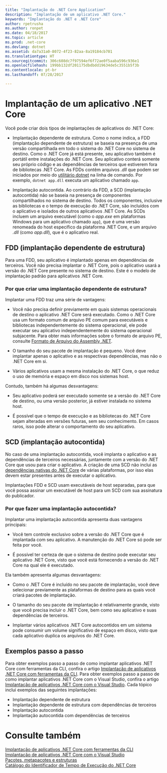 ```yaml
---
title: "Implantação do .NET Core Application"
description: "Implantação de um aplicativo .NET Core."
keywords: "Implantação do .NET e .NET Core"
author: rpetrusha
ms.author: ronpet
ms.date: 04/18/2017
ms.topic: article
ms.prod: .net-core
ms.devlang: dotnet
ms.assetid: da7a31a0-8072-4f23-82aa-8a19184cb701
ms.translationtype: HT
ms.sourcegitcommit: 306c608dc7f97594ef6f72ae0f5aaba596c936e1
ms.openlocfilehash: 199bb132df201175dbdbdd19634de5c3551b5f3b
ms.contentlocale: pt-br
ms.lasthandoff: 07/28/2017

---
```


# <a name="net-core-application-deployment"></a>Implantação de um aplicativo .NET Core

Você pode criar dois tipos de implantações de aplicativos do .NET Core:

- Implantação dependente de estrutura. Como o nome indica, a FDD (implantação dependente de estrutura) se baseia na presença de uma versão compartilhada em todo o sistema do .NET Core no sistema de destino. Como o .NET Core já está presente, seu aplicativo também é portátil entre instalações do .NET Core. Seu aplicativo conterá somente seu próprio código e as dependências de terceiros que estiverem fora de bibliotecas .NET Core. As FDDs contêm arquivos *.dll* que podem ser iniciados por meio do [utilitário dotnet](../tools/dotnet.md) na linha de comando. Por exemplo, `dotnet app.dll` executa um aplicativo chamado `app`.

- Implantação autocontida. Ao contrário da FDD, a SCD (implantação autocontida) não se baseia na presença de componentes compartilhados no sistema de destino. Todos os componentes, inclusive as bibliotecas e o tempo de execução do .NET Core, são incluídos com o aplicativo e isolados de outros aplicativos .NET Core. As SCDs incluem um arquivo executável (como o *app.exe* em plataformas Windows para um aplicativo chamado `app`), que é uma versão renomeada do host específico da plataforma .NET Core, e um arquivo *.dll* (como *app.dll*), que é o aplicativo real.

## <a name="framework-dependent-deployments-fdd"></a>FDD (implantação dependente de estrutura)

Para uma FDD, seu aplicativo é implantado apenas em dependências de terceiros. Você não precisa implantar o .NET Core, pois o aplicativo usará a versão do .NET Core presente no sistema de destino. Este é o modelo de implantação padrão para aplicativos .NET Core.

### <a name="why-create-a-framework-dependent-deployment"></a>Por que criar uma implantação dependente de estrutura?

Implantar uma FDD traz uma série de vantagens:

- Você não precisa definir previamente em quais sistemas operacionais de destino o aplicativo .NET Core será executado. Como o .NET Core usa um formato comum de arquivo PE comum para executáveis e bibliotecas independentemente do sistema operacional, ele pode executar seu aplicativo independentemente do sistema operacional subjacente. Para obter mais informações sobre o formato de arquivo PE, consulte [Formato de Arquivo do Assembly .NET](../../standard/assembly-format.md).

- O tamanho do seu pacote de implantação é pequeno. Você deve implantar apenas o aplicativo e as respectivas dependências, mas não o .NET Core em si.

- Vários aplicativos usam a mesma instalação do .NET Core, o que reduz o uso de memória e espaço em disco nos sistemas host.

Contudo, também há algumas desvantagens:

- Seu aplicativo poderá ser executado somente se a versão do .NET Core de destino, ou uma versão posterior, já estiver instalada no sistema host.

- É possível que o tempo de execução e as bibliotecas do .NET Core sejam alteradas em versões futuras, sem seu conhecimento. Em casos raros, isso pode alterar o comportamento do seu aplicativo.

## <a name="self-contained-deployments-scd"></a>SCD (implantação autocontida)

No caso de uma implantação autocontida, você implanta o aplicativo e as dependências de terceiros necessárias, juntamente com a versão do .NET Core que usou para criar o aplicativo. A criação de uma SCD não inclui as [dependências nativas do .NET Core](https://github.com/dotnet/core/blob/master/Documentation/prereqs.md) de várias plataformas, por isso elas devem estar presentes antes de executar o aplicativo.

Implantações FDD e SCD usam executáveis de host separadas, para que você possa assinar um executável de host para um SCD com sua assinatura do publicador.

### <a name="why-deploy-a-self-contained-deployment"></a>Por que fazer uma implantação autocontida?

Implantar uma implantação autocontida apresenta duas vantagens principais:

- Você tem controle exclusivo sobre a versão do .NET Core que é implantada com seu aplicativo. A manutenção do .NET Core só pode ser feita por você.

- É possível ter certeza de que o sistema de destino pode executar seu aplicativo .NET Core, visto que você está fornecendo a versão do .NET Core na qual ele é executado.

Ela também apresenta algumas desvantagens:

- Como o .NET Core é incluído no seu pacote de implantação, você deve selecionar previamente as plataformas de destino para as quais você criará pacotes de implantação.

- O tamanho do seu pacote de implantação é relativamente grande, visto que você precisa incluir o .NET Core, bem como seu aplicativo e suas dependências de terceiros.

- Implantar vários aplicativos .NET Core autocontidos em um sistema pode consumir um volume significativo de espaço em disco, visto que cada aplicativo duplica os arquivos do .NET Core.

## <a name="step-by-step-examples"></a>Exemplos passo a passo

Para obter exemplos passo a passo de como implantar aplicativos .NET Core com ferramentas da CLI, confira o artigo [Implantação de aplicativos .NET Core com ferramentas da CLI](deploy-with-cli.md). Para obter exemplos passo a passo de como implantar aplicativos .NET Core com o Visual Studio, confira o artigo [Implantação de aplicativos .NET Core com o Visual Studio](deploy-with-vs.md). Cada tópico inclui exemplos das seguintes implantações:

- Implantação dependente de estrutura
- Implantação dependente de estrutura com dependências de terceiros
- Implantação autocontida
- Implantação autocontida com dependências de terceiros

# <a name="see-also"></a>Consulte também

[Implantação de aplicativos .NET Core com ferramentas da CLI](deploy-with-cli.md)   
[Implantação de aplicativos .NET Core com o Visual Studio](deploy-with-vs.md)   
[Pacotes, metapacotes e estruturas](../packages.md)   
[Catálogo do Identificador de Tempo de Execução do .NET Core](../rid-catalog.md)

